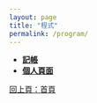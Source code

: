 ```yaml
---
layout: page
title: "程式"
permalink: /program/
---
```

- **[記帳](/activity_reflections/program/accounting/)**
- **[個人頁面](/activity_reflections/program/self_page/)**

[回上頁：首頁](/activity_reflections/)
